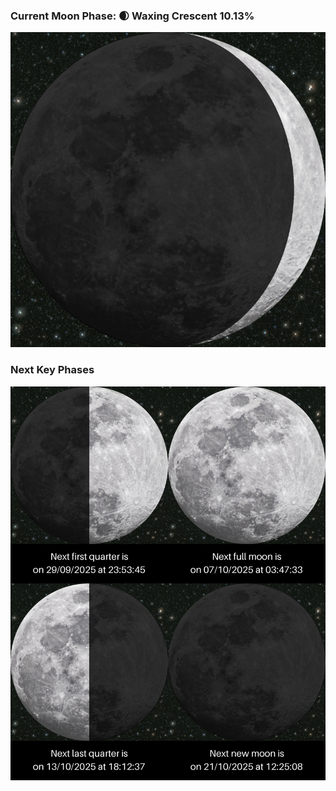 ### Current Moon Phase: 🌒 Waxing Crescent 10.13%
![Moon Phase](moonphase.png)
### Next Key Phases
![Gallery](gallery.png)